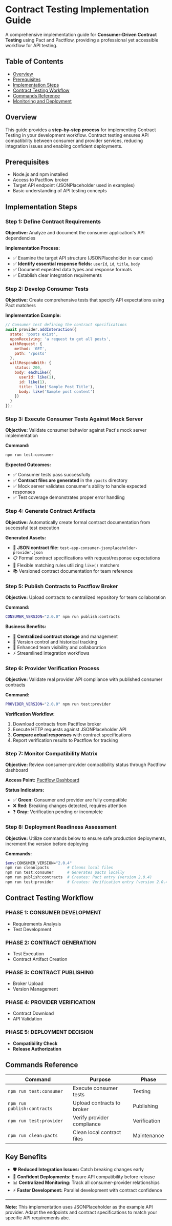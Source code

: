 # Contract Testing Implementation Guide

A comprehensive implementation guide for **Consumer-Driven Contract Testing** using Pact and Pactflow, providing a professional yet accessible workflow for API testing.

## Table of Contents

- [Overview](#overview)
- [Prerequisites](#prerequisites)
- [Implementation Steps](#implementation-steps)
- [Contract Testing Workflow](#contract-testing-workflow)
- [Commands Reference](#commands-reference)
- [Monitoring and Deployment](#monitoring-and-deployment)

## Overview

This guide provides a **step-by-step process** for implementing Contract Testing in your development workflow. Contract testing ensures API compatibility between consumer and provider services, reducing integration issues and enabling confident deployments.

## Prerequisites

- Node.js and npm installed
- Access to Pactflow broker
- Target API endpoint (JSONPlaceholder used in examples)
- Basic understanding of API testing concepts

## Implementation Steps

### Step 1: Define Contract Requirements

**Objective:** Analyze and document the consumer application's API dependencies

**Implementation Process:**
- ✅ Examine the target API structure (JSONPlaceholder in our case)
- ✅ **Identify essential response fields:** `userId`, `id`, `title`, `body`
- ✅ Document expected data types and response formats
- ✅ Establish clear integration requirements

### Step 2: Develop Consumer Tests

**Objective:** Create comprehensive tests that specify API expectations using Pact matchers

**Implementation Example:**

```javascript
// Consumer test defining the contract specifications
await provider.addInteraction({
  state: 'posts exist',
  uponReceiving: 'a request to get all posts',
  withRequest: {
    method: 'GET',
    path: '/posts'
  },
  willRespondWith: {
    status: 200,
    body: eachLike({
      userId: like(1),
      id: like(1),
      title: like('Sample Post Title'),
      body: like('Sample post content')
    })
  }
});
```

### Step 3: Execute Consumer Tests Against Mock Server

**Objective:** Validate consumer behavior against Pact's mock server implementation

**Command:**
```bash
npm run test:consumer
```

**Expected Outcomes:**
- ✅ Consumer tests pass successfully
- ✅ **Contract files are generated** in the `/pacts` directory
- ✅ Mock server validates consumer's ability to handle expected responses
- ✅ Test coverage demonstrates proper error handling

### Step 4: Generate Contract Artifacts

**Objective:** Automatically create formal contract documentation from successful test execution

**Generated Assets:**
- 📄 **JSON contract file:** `test-app-consumer-jsonplaceholder-provider.json`
- 📋 Formal contract specifications with request/response expectations
- 🔧 Flexible matching rules utilizing `like()` matchers
- 📚 Versioned contract documentation for team reference

### Step 5: Publish Contracts to Pactflow Broker

**Objective:** Upload contracts to centralized repository for team collaboration

**Command:**
```bash
CONSUMER_VERSION="2.0.0" npm run publish:contracts
```

**Business Benefits:**
- 🏢 **Centralized contract storage** and management
- 📝 Version control and historical tracking
- 👥 Enhanced team visibility and collaboration
- ⚡ Streamlined integration workflows

### Step 6: Provider Verification Process

**Objective:** Validate real provider API compliance with published consumer contracts

**Command:**
```bash
PROVIDER_VERSION="2.0.0" npm run test:provider
```

**Verification Workflow:**
1. Download contracts from Pactflow broker
2. Execute HTTP requests against JSONPlaceholder API
3. **Compare actual responses** with contract specifications
4. Report verification results to Pactflow for tracking

### Step 7: Monitor Compatibility Matrix

**Objective:** Review consumer-provider compatibility status through Pactflow dashboard

**Access Point:** [Pactflow Dashboard](https://thredd-c7014ac2.pactflow.io/matrix/provider/jsonplaceholder-provider/consumer/test-app-consumer?consumer%5Bbranch%5D=&provider%5Bversion%5D=&provider%5Bbranch%5D=&provider%5Benvironment%5D=&provider%5Btag%5D=)

**Status Indicators:**
- ✅ **Green:** Consumer and provider are fully compatible
- ❌ **Red:** Breaking changes detected, requires attention
- ❓ **Gray:** Verification pending or incomplete

### Step 8: Deployment Readiness Assessment

**Objective:** Utilize commands below to ensure safe production deployments, increment the version before deploying

**Commands:**
```bash
$env:CONSUMER_VERSION="2.0.4"
npm run clean:pacts        # Cleans local files
npm run test:consumer      # Generates pacts locally
npm run publish:contracts  # Creates: Pact entry (version 2.0.4)
npm run test:provider      # Creates: Verification entry (version 2.0.4)
```

## Contract Testing Workflow

### **PHASE 1: CONSUMER DEVELOPMENT**
- Requirements Analysis
- Test Development

### **PHASE 2: CONTRACT GENERATION**
- Test Execution
- Contract Artifact Creation

### **PHASE 3: CONTRACT PUBLISHING**
- Broker Upload
- Version Management

### **PHASE 4: PROVIDER VERIFICATION**
- Contract Download
- API Validation

### **PHASE 5: DEPLOYMENT DECISION**
- **Compatibility Check**
- **Release Authorization**

## Commands Reference

| Command | Purpose | Phase |
|---------|---------|-------|
| `npm run test:consumer` | Execute consumer tests | Testing |
| `npm run publish:contracts` | Upload contracts to broker | Publishing |
| `npm run test:provider` | Verify provider compliance | Verification |
| `npm run clean:pacts` | Clean local contract files | Maintenance |

## Key Benefits

- 🛡️ **Reduced Integration Issues:** Catch breaking changes early
- 🚀 **Confident Deployments:** Ensure API compatibility before release
- 📊 **Centralized Monitoring:** Track all consumer-provider relationships
- ⚡ **Faster Development:** Parallel development with contract confidence

***

**Note:** This implementation uses JSONPlaceholder as the example API provider. Adapt the endpoints and contract specifications to match your specific API requirements abc.

